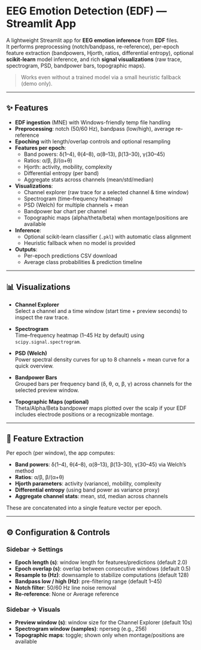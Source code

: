 # EEG Emotion Detection (EDF) — Streamlit App

A lightweight Streamlit app for **EEG emotion inference** from **EDF** files.  
It performs preprocessing (notch/bandpass, re-reference), per-epoch feature extraction (bandpowers, Hjorth, ratios, differential entropy), optional **scikit-learn** model inference, and rich **signal visualizations** (raw trace, spectrogram, PSD, bandpower bars, topographic maps).

> Works even without a trained model via a small heuristic fallback (demo only).

---

## ✨ Features

- **EDF ingestion** (MNE) with Windows-friendly temp file handling
- **Preprocessing**: notch (50/60 Hz), bandpass (low/high), average re-reference
- **Epoching** with length/overlap controls and optional resampling
- **Features per epoch**:
  - Band powers: δ(1–4), θ(4–8), α(8–13), β(13–30), γ(30–45)
  - Ratios: α/β, β/(α+θ)
  - Hjorth: activity, mobility, complexity
  - Differential entropy (per band)
  - Aggregate stats across channels (mean/std/median)
- **Visualizations**:
  - Channel explorer (raw trace for a selected channel & time window)
  - Spectrogram (time–frequency heatmap)
  - PSD (Welch) for multiple channels + mean
  - Bandpower bar chart per channel
  - Topographic maps (alpha/theta/beta) when montage/positions are available
- **Inference**:
  - Optional scikit-learn classifier (`.pkl`) with automatic class alignment
  - Heuristic fallback when no model is provided
- **Outputs**:
  - Per-epoch predictions CSV download
  - Average class probabilities & prediction timeline

---

## 📊 Visualizations

- **Channel Explorer**  
  Select a channel and a time window (start time + preview seconds) to inspect the raw trace.

- **Spectrogram**  
  Time–frequency heatmap (1–45 Hz by default) using `scipy.signal.spectrogram`.

- **PSD (Welch)**  
  Power spectral density curves for up to 8 channels + mean curve for a quick overview.

- **Bandpower Bars**  
  Grouped bars per frequency band (δ, θ, α, β, γ) across channels for the selected preview window.

- **Topographic Maps (optional)**  
  Theta/Alpha/Beta bandpower maps plotted over the scalp if your EDF includes electrode positions or a recognizable montage.

---

## 🧪 Feature Extraction

Per epoch (per window), the app computes:

- **Band powers**: δ(1–4), θ(4–8), α(8–13), β(13–30), γ(30–45) via Welch’s method  
- **Ratios**: α/β, β/(α+θ)  
- **Hjorth parameters**: activity (variance), mobility, complexity  
- **Differential entropy** (using band power as variance proxy)  
- **Aggregate channel stats**: mean, std, median across channels  

These are concatenated into a single feature vector per epoch.

---

## ⚙️ Configuration & Controls

### Sidebar → Settings
- **Epoch length (s)**: window length for features/predictions (default 2.0)  
- **Epoch overlap (s)**: overlap between consecutive windows (default 0.5)  
- **Resample to (Hz)**: downsample to stabilize computations (default 128)  
- **Bandpass low / high (Hz)**: pre-filtering range (default 1–45)  
- **Notch filter**: 50/60 Hz line noise removal  
- **Re-reference**: None or Average reference  

### Sidebar → Visuals
- **Preview window (s)**: window size for the Channel Explorer (default 10s)  
- **Spectrogram window (samples)**: nperseg (e.g., 256)  
- **Topographic maps**: toggle; shown only when montage/positions are available  
